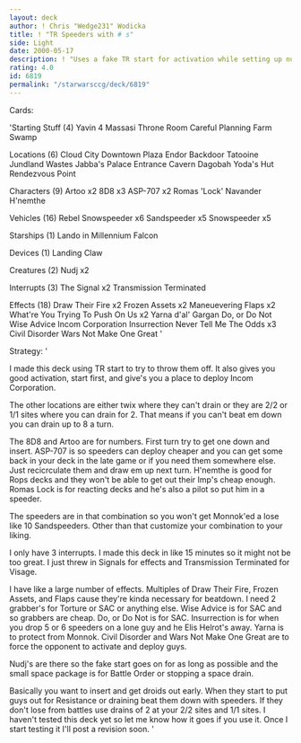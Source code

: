 ```yaml
---
layout: deck
author: ! Chris "Wedge231" Wodicka
title: ! "TR Speeders with # s"
side: Light
date: 2000-05-17
description: ! "Uses a fake TR start for activation while setting up numbers and beatdown."
rating: 4.0
id: 6819
permalink: "/starwarsccg/deck/6819"
---
```

Cards: 

'Starting Stuff (4)
Yavin 4 Massasi Throne Room
Careful Planning
Farm
Swamp

Locations (6)
Cloud City Downtown Plaza
Endor Backdoor
Tatooine Jundland Wastes
Jabba's Palace Entrance Cavern
Dagobah Yoda's Hut
Rendezvous Point

Characters (9)
Artoo x2
8D8 x3
ASP-707 x2
Romas 'Lock' Navander
H'nemthe

Vehicles (16)
Rebel Snowspeeder x6
Sandspeeder x5
Snowspeeder x5

Starships (1)
Lando in Millennium Falcon

Devices (1)
Landing Claw

Creatures (2)
Nudj x2

Interrupts (3)
The Signal x2
Transmission Terminated

Effects (18)
Draw Their Fire x2
Frozen Assets x2
Maneuevering Flaps x2
What're You Trying To Push On Us x2
Yarna d'al' Gargan
Do, or Do Not
Wise Advice
Incom Corporation
Insurrection
Never Tell Me The Odds x3
Civil Disorder
Wars Not Make One Great
'

Strategy: '

I made this deck using TR start to try to throw them off. It also gives you good activation, start first, and give's you a place to deploy Incom Corporation.

The other locations are either twix where they can't drain or they are 2/2 or 1/1 sites where you can drain for 2. That means if you can't beat em down you can drain up to 8 a turn.

The 8D8 and Artoo are for numbers. First turn try to get one down and insert. ASP-707 is so speeders can deploy cheaper and you can get some back in your deck in the late game or if you need them somewhere else. Just recicrculate them and draw em up next turn. H'nemthe is good for Rops decks and they won't be able to get out their Imp's cheap enough. Romas Lock is for reacting decks and he's also a pilot so put him in a speeder.

The speeders are in that combination so you won't get Monnok'ed a lose like 10 Sandspeeders. Other than that customize your combination to your liking.

I only have 3 interrupts. I made this deck in like 15 minutes so it might not be too great. I just threw in Signals for effects and Transmission Terminated for Visage.

I have like a large number of effects. Multiples of Draw Their Fire, Frozen Assets, and Flaps cause they're kinda necessary for beatdown. I need 2 grabber's for Torture or SAC or anything else. Wise Advice is for SAC and so grabbers are cheap. Do, or Do Not is for SAC. Insurrection is for when you drop 5 or 6 speeders on a lone guy and he Elis Helrot's away. Yarna is to protect from Monnok. Civil Disorder and Wars Not Make One Great are to force the opponent to activate and deploy guys.

Nudj's are there so the fake start goes on for as long as possible and the small space package is for Battle Order or stopping a space drain.

Basically you want to insert and get droids out early. When they start to put guys out for Resistance or draining beat them down with speeders. If they don't lose from battles use drains of 2 at your 2/2 sites and 1/1 sites. I haven't tested this deck yet so let me know how it goes if you use it. Once I start testing it I'll post a revision soon. '
